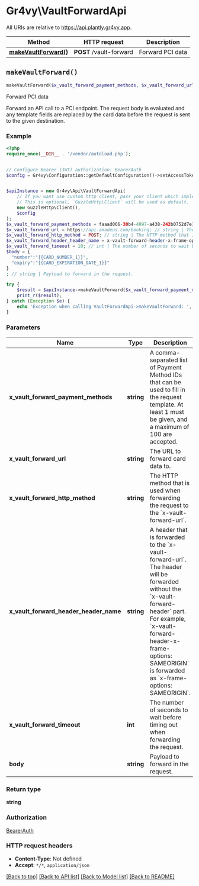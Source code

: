 # Gr4vy\VaultForwardApi

All URIs are relative to https://api.plantly.gr4vy.app.

Method | HTTP request | Description
------------- | ------------- | -------------
[**makeVaultForward()**](VaultForwardApi.md#makeVaultForward) | **POST** /vault-forward | Forward PCI data


## `makeVaultForward()`

```php
makeVaultForward($x_vault_forward_payment_methods, $x_vault_forward_url, $x_vault_forward_http_method, $x_vault_forward_header_header_name, $x_vault_forward_timeout, $body): string
```

Forward PCI data

Forward an API call to a PCI endpoint. The request body is evaluated and any template fields are replaced by the card data before the request is sent to the given destination.

### Example

```php
<?php
require_once(__DIR__ . '/vendor/autoload.php');


// Configure Bearer (JWT) authorization: BearerAuth
$config = Gr4vy\Configuration::getDefaultConfiguration()->setAccessToken('YOUR_ACCESS_TOKEN');


$apiInstance = new Gr4vy\Api\VaultForwardApi(
    // If you want use custom http client, pass your client which implements `GuzzleHttp\ClientInterface`.
    // This is optional, `GuzzleHttp\Client` will be used as default.
    new GuzzleHttp\Client(),
    $config
);
$x_vault_forward_payment_methods = faaad066-30b4-4997-a438-242b0752d7e1,faaad066-30b4-4997-a438-242b0752d7e2; // string | A comma-separated list of Payment Method IDs that can be used to fill in the request template. At least 1 must be given, and a maximum of 100 are accepted.
$x_vault_forward_url = https://api.amadeus.com/booking; // string | The URL to forward card data to.
$x_vault_forward_http_method = POST; // string | The HTTP method that is used when forwarding the request to the `x-vault-forward-url`.
$x_vault_forward_header_header_name = x-vault-forward-header-x-frame-options; // string | A header that is forwarded to the `x-vault-forward-url`. The header will be forwarded without the `x-vault-forward-header` part. For example, `x-vault-forward-header-x-frame-options: SAMEORIGIN` is forwarded as `x-frame-options: SAMEORIGIN`.
$x_vault_forward_timeout = 10; // int | The number of seconds to wait before timing out when forwarding the request.
$body = {
  "number":"{{CARD_NUMBER_1}}",
  "expiry":"{{CARD_EXPIRATION_DATE_1}}"
}
; // string | Payload to forward in the request.

try {
    $result = $apiInstance->makeVaultForward($x_vault_forward_payment_methods, $x_vault_forward_url, $x_vault_forward_http_method, $x_vault_forward_header_header_name, $x_vault_forward_timeout, $body);
    print_r($result);
} catch (Exception $e) {
    echo 'Exception when calling VaultForwardApi->makeVaultForward: ', $e->getMessage(), PHP_EOL;
}
```

### Parameters

Name | Type | Description  | Notes
------------- | ------------- | ------------- | -------------
 **x_vault_forward_payment_methods** | **string**| A comma-separated list of Payment Method IDs that can be used to fill in the request template. At least 1 must be given, and a maximum of 100 are accepted. |
 **x_vault_forward_url** | **string**| The URL to forward card data to. |
 **x_vault_forward_http_method** | **string**| The HTTP method that is used when forwarding the request to the &#x60;x-vault-forward-url&#x60;. |
 **x_vault_forward_header_header_name** | **string**| A header that is forwarded to the &#x60;x-vault-forward-url&#x60;. The header will be forwarded without the &#x60;x-vault-forward-header&#x60; part. For example, &#x60;x-vault-forward-header-x-frame-options: SAMEORIGIN&#x60; is forwarded as &#x60;x-frame-options: SAMEORIGIN&#x60;. | [optional]
 **x_vault_forward_timeout** | **int**| The number of seconds to wait before timing out when forwarding the request. | [optional] [default to 30]
 **body** | **string**| Payload to forward in the request. | [optional]

### Return type

**string**

### Authorization

[BearerAuth](../../README.md#BearerAuth)

### HTTP request headers

- **Content-Type**: Not defined
- **Accept**: `*/*`, `application/json`

[[Back to top]](#) [[Back to API list]](../../README.md#endpoints)
[[Back to Model list]](../../README.md#models)
[[Back to README]](../../README.md)
